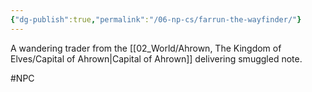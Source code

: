 ```yaml
---
{"dg-publish":true,"permalink":"/06-np-cs/farrun-the-wayfinder/"}
---
```


A wandering trader from the [[02_World/Ahrown, The Kingdom of Elves/Capital of Ahrown\|Capital of Ahrown]] delivering smuggled note.


#NPC 